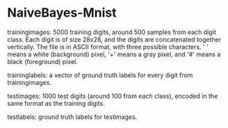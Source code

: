 # NaiveBayes-Mnist
trainingimages: 5000 training digits, around 500 samples from each digit class. Each digit is of size 28x28, and the digits are concatenated together vertically. The file is in ASCII format, with three possible characters. ' ' means a white (background) pixel, '+' means a gray pixel, and '#' means a black (foreground) pixel. 

traininglabels: a vector of ground truth labels for every digit from trainingimages.

testimages: 1000 test digits (around 100 from each class), encoded in the same format as the training digits.

testlabels: ground truth labels for testimages.
